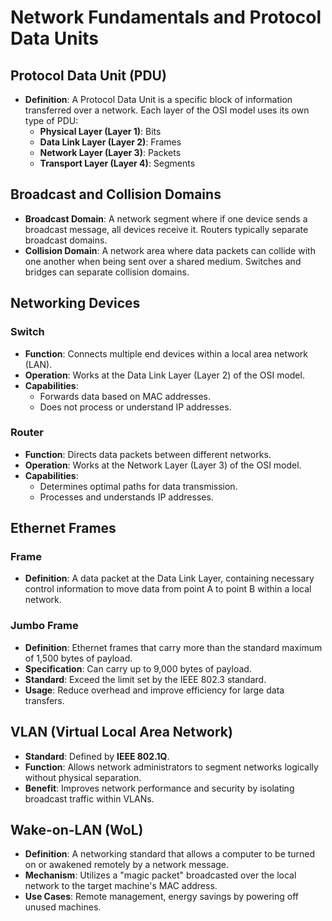 # Network Fundamentals and Protocol Data Units

## Protocol Data Unit (PDU)

- **Definition**: A Protocol Data Unit is a specific block of information transferred over a network. Each layer of the OSI model uses its own type of PDU:
  - **Physical Layer (Layer 1)**: Bits
  - **Data Link Layer (Layer 2)**: Frames
  - **Network Layer (Layer 3)**: Packets
  - **Transport Layer (Layer 4)**: Segments

## Broadcast and Collision Domains

- **Broadcast Domain**: A network segment where if one device sends a broadcast message, all devices receive it. Routers typically separate broadcast domains.
- **Collision Domain**: A network area where data packets can collide with one another when being sent over a shared medium. Switches and bridges can separate collision domains.

## Networking Devices

### Switch

- **Function**: Connects multiple end devices within a local area network (LAN).
- **Operation**: Works at the Data Link Layer (Layer 2) of the OSI model.
- **Capabilities**:
  - Forwards data based on MAC addresses.
  - Does not process or understand IP addresses.

### Router

- **Function**: Directs data packets between different networks.
- **Operation**: Works at the Network Layer (Layer 3) of the OSI model.
- **Capabilities**:
  - Determines optimal paths for data transmission.
  - Processes and understands IP addresses.

## Ethernet Frames

### Frame

- **Definition**: A data packet at the Data Link Layer, containing necessary control information to move data from point A to point B within a local network.

### Jumbo Frame

- **Definition**: Ethernet frames that carry more than the standard maximum of 1,500 bytes of payload.
- **Specification**: Can carry up to 9,000 bytes of payload.
- **Standard**: Exceed the limit set by the IEEE 802.3 standard.
- **Usage**: Reduce overhead and improve efficiency for large data transfers.

## VLAN (Virtual Local Area Network)

- **Standard**: Defined by **IEEE 802.1Q**.
- **Function**: Allows network administrators to segment networks logically without physical separation.
- **Benefit**: Improves network performance and security by isolating broadcast traffic within VLANs.

## Wake-on-LAN (WoL)

- **Definition**: A networking standard that allows a computer to be turned on or awakened remotely by a network message.
- **Mechanism**: Utilizes a "magic packet" broadcasted over the local network to the target machine's MAC address.
- **Use Cases**: Remote management, energy savings by powering off unused machines.